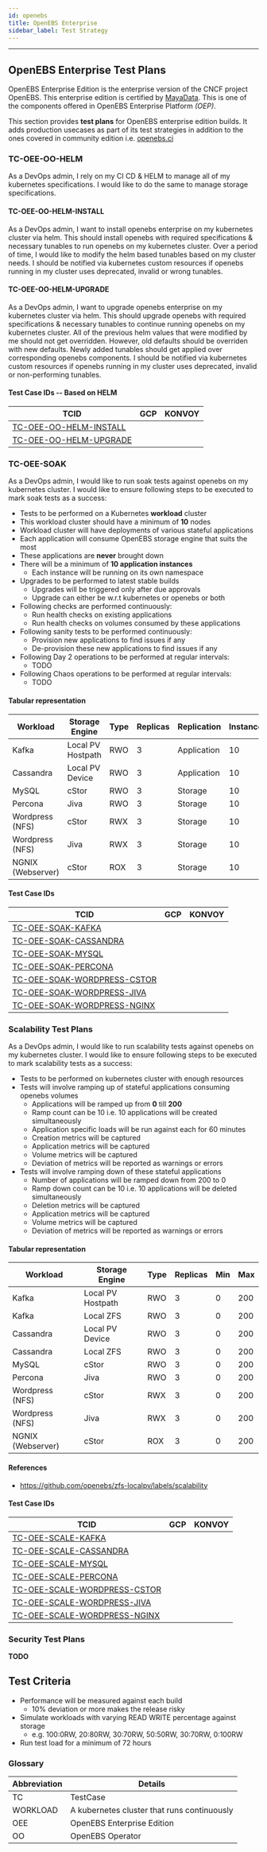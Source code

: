 ```yaml
---
id: openebs
title: OpenEBS Enterprise
sidebar_label: Test Strategy
---
```

------

## OpenEBS Enterprise Test Plans

OpenEBS Enterprise Edition is the enterprise version of the CNCF project OpenEBS. This enterprise edition is certified by [MayaData](https://mayadata.io/). This is one of the components offered in OpenEBS Enterprise Platform _(OEP)_.

This section provides **test plans** for OpenEBS enterprise edition builds. It adds production usecases as part of its test strategies in addition to the ones covered in community edition i.e. <a href="http://openebs.ci/" target="_blank">openebs.ci</a> 

### TC-OEE-OO-HELM
As a DevOps admin, I rely on my CI CD & HELM to manage all of my kubernetes specifications. I would like to do the same to manage storage specifications.

#### TC-OEE-OO-HELM-INSTALL
As a DevOps admin, I want to install openebs enterprise on my kubernetes cluster via helm. This should install openebs with required specifications & necessary tunables to run openebs on my kubernetes cluster. Over a period of time, I would like to modify the helm based tunables based on my cluster needs. I should be notified via kubernetes custom resources if openebs running in my cluster uses deprecated, invalid or wrong tunables.

#### TC-OEE-OO-HELM-UPGRADE
As a DevOps admin, I want to upgrade openebs enterprise on my kubernetes cluster via helm. This should upgrade openebs with required specifications & necessary tunables to continue running openebs on my kubernetes cluster. All of the previous helm values that were modified by me should not get overridden. However, old defaults should be overriden with new defaults. Newly added tunables should get applied over corresponding openebs components. I should be notified via kubernetes custom resources if openebs running in my cluster uses deprecated, invalid or non-performing tunables.

#### Test Case IDs -- Based on HELM

| TCID                                                         | GCP    | KONVOY |
| ------------------------------------------------------------ | ------ | ------ |
| [TC-OEE-OO-HELM-INSTALL](TC-OEE-OO-HELM-INSTALL)             |        |        |
| [TC-OEE-OO-HELM-UPGRADE](TC-OEE-OO-HELM-UPGRADE)             |        |        |

### TC-OEE-SOAK
As a DevOps admin, I would like to run soak tests against openebs on my kubernetes cluster. I would like to ensure following steps to be executed to mark soak tests as a success:

- Tests to be performed on a Kubernetes **workload** cluster
- This workload cluster should have a minimum of **10** nodes
- Workload cluster will have deployments of various stateful applications
- Each application will consume OpenEBS storage engine that suits the most
- These applications are **never** brought down
- There will be a minimum of **10 application instances** 
    - Each instance will be running on its own namespace
- Upgrades to be performed to latest stable builds
    - Upgrades will be triggered only after due approvals
    - Upgrade can either be w.r.t kubernetes or openebs or both
- Following checks are performed continuously:
    - Run health checks on existing applications
    - Run health checks on volumes consumed by these applications
- Following sanity tests to be performed continuously:
    - Provision new applications to find issues if any
    - De-provision these new applications to find issues if any
- Following Day 2 operations to be performed at regular intervals:
    - TODO
- Following Chaos operations to be performed at regular intervals:
    - TODO

#### Tabular representation

| Workload          | Storage Engine    | Type | Replicas | Replication  | Instances |
| ----------------- | ----------------- | ---- | -------- | -------------|---------- |
| Kafka             | Local PV Hostpath | RWO  | 3        | Application  |  10       |
| Cassandra         | Local PV Device   | RWO  | 3        | Application  |  10       |
| MySQL             | cStor             | RWO  | 3        | Storage      |  10       |
| Percona           | Jiva              | RWO  | 3        | Storage      |  10       |
| Wordpress (NFS)   | cStor             | RWX  | 3        | Storage      |  10       |
| Wordpress (NFS)   | Jiva              | RWX  | 3        | Storage      |  10       |
| NGNIX (Webserver) | cStor             | ROX  | 3        | Storage      |  10       |

#### Test Case IDs

| TCID                                                               | GCP    | KONVOY |
| ------------------------------------------------------------------ | ------ | ------ |
| [TC-OEE-SOAK-KAFKA](TC-OEE-SOAK-KAFKA)                             |        |        |
| [TC-OEE-SOAK-CASSANDRA](TC-OEE-SOAK-CASSANDRA)                     |        |        |
| [TC-OEE-SOAK-MYSQL](TC-OEE-SOAK-MYSQL)                             |        |        |
| [TC-OEE-SOAK-PERCONA](TC-OEE-SOAK-PERCONA)                         |        |        |
| [TC-OEE-SOAK-WORDPRESS-CSTOR](TC-OEE-SOAK-WORDPRESS-CSTOR)         |        |        |
| [TC-OEE-SOAK-WORDPRESS-JIVA](TC-OEE-SOAK-WORDPRESS-JIVA)           |        |        |
| [TC-OEE-SOAK-WORDPRESS-NGINX](TC-OEE-SOAK-WORDPRESS-NGINX)         |        |        |


### Scalability Test Plans
As a DevOps admin, I would like to run scalability tests against openebs on my kubernetes cluster. I would like to ensure following steps to be executed to mark scalability tests as a success:

- Tests to be performed on kubernetes cluster with enough resources
- Tests will involve ramping up of stateful applications consuming openebs volumes
    - Applications will be ramped up from **0** till **200**
    - Ramp count can be 10 i.e. 10 applications will be created simultaneously
    - Application specific loads will be run against each for 60 minutes
    - Creation metrics will be captured
    - Application metrics will be captured
    - Volume metrics will be captured
    - Deviation of metrics will be reported as warnings or errors
- Tests will involve ramping down of these stateful applications
    - Number of applications will be ramped down from 200 to 0
    - Ramp down count can be 10 i.e. 10 applications will be deleted simultaneously
    - Deletion metrics will be captured
    - Application metrics will be captured
    - Volume metrics will be captured
    - Deviation of metrics will be reported as warnings or errors

#### Tabular representation

| Workload          | Storage Engine    | Type | Replicas | Min  | Max |
| ----------------- | ----------------- | ---- | -------- | ---- | --- |
| Kafka             | Local PV Hostpath | RWO  | 3        | 0    | 200 |
| Kafka             | Local ZFS         | RWO  | 3        | 0    | 200 |
| Cassandra         | Local PV Device   | RWO  | 3        | 0    | 200 |
| Cassandra         | Local ZFS         | RWO  | 3        | 0    | 200 |
| MySQL             | cStor             | RWO  | 3        | 0    | 200 |
| Percona           | Jiva              | RWO  | 3        | 0    | 200 |
| Wordpress (NFS)   | cStor             | RWX  | 3        | 0    | 200 |
| Wordpress (NFS)   | Jiva              | RWX  | 3        | 0    | 200 |
| NGNIX (Webserver) | cStor             | ROX  | 3        | 0    | 200 |

#### References

- https://github.com/openebs/zfs-localpv/labels/scalability

#### Test Case IDs

| TCID                                                               | GCP    | KONVOY |
| ------------------------------------------------------------------ | ------ | ------ |
| [TC-OEE-SCALE-KAFKA](TC-OEE-SCALE-KAFKA)                           |        |        |
| [TC-OEE-SCALE-CASSANDRA](TC-OEE-SCALE-CASSANDRA)                   |        |        |
| [TC-OEE-SCALE-MYSQL](TC-OEE-SCALE-MYSQL)                           |        |        |
| [TC-OEE-SCALE-PERCONA](TC-OEE-SCALE-PERCONA)                       |        |        |
| [TC-OEE-SCALE-WORDPRESS-CSTOR](TC-OEE-SCALE-WORDPRESS-CSTOR)       |        |        |
| [TC-OEE-SCALE-WORDPRESS-JIVA](TC-OEE-SCALE-WORDPRESS-JIVA)         |        |        |
| [TC-OEE-SCALE-WORDPRESS-NGINX](TC-OEE-SCALE-WORDPRESS-NGINX)       |        |        |


### Security Test Plans
**TODO**


## Test Criteria
- Performance will be measured against each build
    - 10% deviation or more makes the release risky
- Simulate workloads with varying READ WRITE percentage against storage 
    - e.g. 100:0RW, 20:80RW, 30:70RW, 50:50RW, 30:70RW, 0:100RW
- Run test load for a minimum of 72 hours


### Glossary

| Abbreviation     | Details                                                        |
| ---------------- | -------------------------------------------------------------- |
| TC               | TestCase                                                       |
| WORKLOAD         | A kubernetes cluster that runs continuously                    |
| OEE              | OpenEBS Enterprise Edition                                     |
| OO               | OpenEBS Operator                                               |


